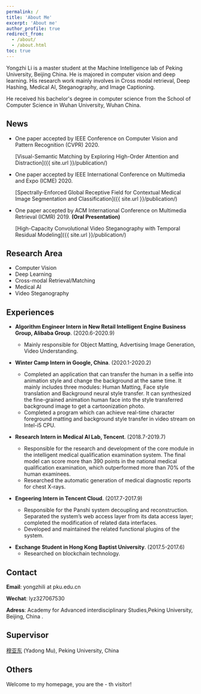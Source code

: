```yaml
---
permalink: /
title: 'About Me'
excerpt: 'About me'
author_profile: true
redirect_from:
  - /about/
  - /about.html
toc: true
---
```


Yongzhi Li is a master student at the Machine Intelligence lab of Peking University, Beijing China. He is majored in computer vision and deep learning. His research work mainly involves in Cross modal retrieval, Deep Hashing, Medical AI, Steganography, and Image Captioning.

He received his bachelor's degree in computer science from the School of Computer Science in Wuhan University, Wuhan China.

<!-- Junqing Zhang is a Tenure Track Fellow (Assistant Professor) at the Department of Electrical Engineering and Electronics, the University of Liverpool, UK from Feb. 2018. His work mainly involves designing innovative and practical physical layer security solutions for future wireless technologies with ultra-low energy requirements but high security standards. He has been investigating wireless security solutions for a number of Internet of Things techniques, including IEEE 802.11a/g/ax, LoRa/LoRaWAN, ZigBee, etc, with a focus on the physical and MAC layers. -->

<!-- He was a Postdoc Research Fellow at Queen’s University Belfast, UK from Feb. 2016 to Jan. 2018. He received the PhD degree in Electronics and Electrical Engineering from Queen’s University Belfast, UK in Jan. 2016. His detailed education background and work experience can be found in [Education and Work](/edu-work-experience/) -->

<!-- His citation profile in [Google Scholar](https://scholar.google.com/citations?user=MIPbyQ0AAAAJ&hl=en){:target="_blank"}. -->

## News

- One paper accepted by IEEE Conference on Computer Vision and Pattern Recognition (CVPR) 2020.

  [Visual-Semantic Matching by Exploring High-Order Attention and Distraction]({{ site.url }}/publication/)

- One paper accepted by IEEE International Conference on Multimedia and Expo (ICME) 2020.

  [Spectrally-Enforced Global Receptive Field for Contextual Medical Image Segmentation and Classification]({{ site.url }}/publication/)

- One paper accepted by ACM International Conference on Multimedia Retrieval (ICMR) 2019. **(Oral Presentation)**

  [High-Capacity Convolutional Video Steganography with Temporal Residual Modeling]({{ site.url }}/publication/)

## Research Area

- Computer Vision
- Deep Learning
- Cross-modal Retrieval/Matching
- Medical AI
- Video Steganography

## Experiences

- **Algorithm Engineer Intern in New Retail Intelligent Engine Business Group, Alibaba Group**. (2020.6-2020.9)

  - Mainly responsible for Object Matting, Advertising Image Generation, Video Understanding.

- **Winter Camp Intern in Google, China**. (2020.1-2020.2)

  - Completed an application that can transfer the human in a selfie into animation style and change the background at the same time. It mainly includes three modules: Human Matting, Face style translation and Background neural style transfer. It can synthesized the fine-grained animation human face into the style transferred background image to get a cartoonization photo.
  - Completed a program which can achieve real-time character foreground matting and background style transfer in video stream on Intel-i5 CPU.

- **Research Intern in Medical AI Lab, Tencent**. (2018.7-2019.7)

  - Responsible for the research and development of the core module in the intelligent medical qualification examination system. The final model can score more than 390 points in the national medical qualification examination, which outperformed more than 70% of the human examinees.
  - Researched the automatic generation of medical diagnostic reports for chest X-rays.

- **Engeering Intern in Tencent Cloud**. (2017.7-2017.9)
  - Responsible for the Panshi system decoupling and reconstruction. Separated the system’s web access layer from its data access layer; completed the modification of related data interfaces.
  - Developed and maintained the related functional plugins of the system.

* **Exchange Student in Hong Kong Baptist University**. (2017.5-2017.6)
  - Researched on blockchain technology.

## Contact

**Email**: yongzhili at pku.edu.cn

**Wechat**: lyz327067530

**Adress**: Academy for Advanced interdisciplinary Studies,Peking University, Beijing, China .

## Supervisor

[穆亚东](http://www.muyadong.com) (Yadong Mu), Peking University, China


## Others
<script src="https://cdn1.lncld.net/static/js/av-min-1.5.0.js"></script>
<script src="https://jerryz.sgp1.cdn.digitaloceanspaces.com/lib/hit-kounter/hit-kounter-lc-0.3.0.js"></script>
Welcome to my homepage, you are the <span data-hk-site> - </span>th visitor!
